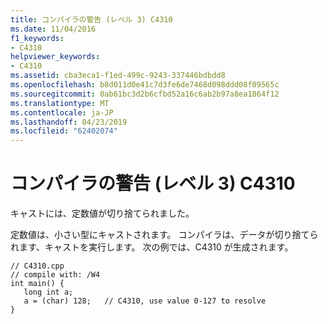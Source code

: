```yaml
---
title: コンパイラの警告 (レベル 3) C4310
ms.date: 11/04/2016
f1_keywords:
- C4310
helpviewer_keywords:
- C4310
ms.assetid: cba3eca1-f1ed-499c-9243-337446bdbdd8
ms.openlocfilehash: b8d011d0e41c7d3fe6de7468d098ddd08f09565c
ms.sourcegitcommit: 0ab61bc3d2b6cfbd52a16c6ab2b97a8ea1864f12
ms.translationtype: MT
ms.contentlocale: ja-JP
ms.lasthandoff: 04/23/2019
ms.locfileid: "62402074"
---
```

# <a name="compiler-warning-level-3-c4310"></a>コンパイラの警告 (レベル 3) C4310

キャストには、定数値が切り捨てられました。

定数値は、小さい型にキャストされます。 コンパイラは、データが切り捨てられます、キャストを実行します。 次の例では、C4310 が生成されます。

```
// C4310.cpp
// compile with: /W4
int main() {
   long int a;
   a = (char) 128;   // C4310, use value 0-127 to resolve
}
```